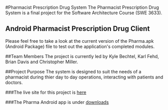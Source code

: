 #Pharmacist Prescription Drug System
The Pharmacist Prescription Drug System is a final project for the Software Architecture Course (SWE 3633). 

## Android Pharmacist Prescription Drug Client
Please feel free to take a look at the current version of the Pharma.apk (Android Package) file to test out the application's completed modules.

##Team Members
The project is currently led by Kyle Bechtel, Karl Fehd, Brian Davis and Christopher Miller.

##Project Purpose
The system is designed to suit the needs of a pharmacist during thier day to day operations, interacting with patients and doctors.

###The live site for this project is [here](http://the-mac.us/prescription/)

###The Pharma Android app is under [downloads](https://bitbucket.org/cmiller3/pharmacist-prescription-drug-system/downloads/Pharma.apk)
